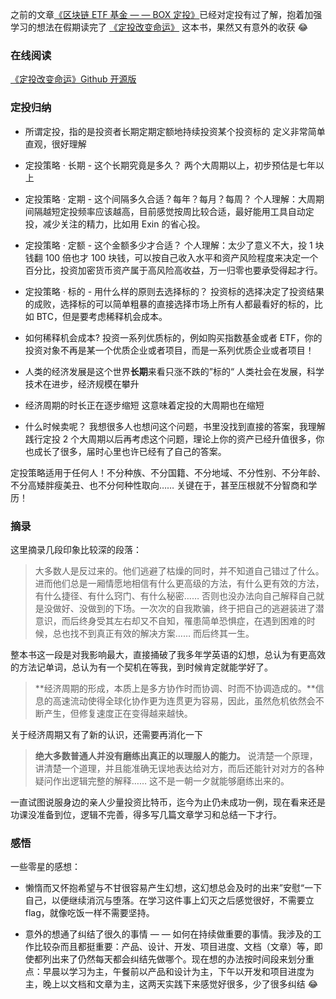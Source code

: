 之前的文章[《区块链 ETF 基金 — — BOX 定投》](https://www.jianshu.com/p/94cd5cb69914)已经对定投有过了解，抱着加强学习的想法在假期读完了 [《定投改变命运》](https://github.com/xiaolai/regular-investing-in-box/blob/master/new-edition-for-publishing.md) 这本书，果然又有意外的收获 😂 

### 在线阅读
[《定投改变命运》Github 开源版](https://github.com/xiaolai/regular-investing-in-box/blob/master/new-edition-for-publishing.md)

### 定投归纳

- 所谓定投，指的是投资者长期定期定额地持续投资某个投资标的
定义非常简单直观，很好理解

- 定投策略 · 长期 - 这个长期究竟是多久？
两个大周期以上，初步预估是七年以上

- 定投策略 · 定期 - 这个间隔多久合适？每年？每月？每周？
个人理解：大周期间隔越短定投频率应该越高，目前感觉按周比较合适，最好能用工具自动定投，减少关注的精力，比如用 Exin 的省心投。

- 定投策略 · 定额 - 这个金额多少才合适？
个人理解：太少了意义不大，投 1 块钱翻 100 倍也才 100 块钱，可以按自己收入水平和资产风险程度来决定一个百分比，投资加密货币资产属于高风险高收益，万一归零也要承受得起才行。

- 定投策略 · 标的 - 用什么样的原则去选择标的？
投资标的选择决定了投资结果的成败，选择标的可以简单粗暴的直接选择市场上所有人都最看好的标的，比如 BTC，但是要考虑稀释机会成本。

- 如何稀释机会成本?
投资一系列优质标的，例如购买指数基金或者 ETF，你的投资对象不再是某一个优质企业或者项目，而是一系列优质企业或者项目！

- 人类的经济发展是这个世界**长期**来看只涨不跌的”标的“
人类社会在发展，科学技术在进步，经济规模在攀升

- 经济周期的时长正在逐步缩短
这意味着定投的大周期也在缩短

- 什么时候卖呢？
我想很多人也想问这个问题，书里没找到直接的答案，我理解践行定投 2 个大周期以后再考虑这个问题，理论上你的资产已经升值很多，你也成长了很多，届时心里也许已经有了自己的答案。

定投策略适用于任何人！不分种族、不分国籍、不分地域、不分性别、不分年龄、不分高矮胖瘦美丑、也不分何种性取向…… 关键在于，甚至压根就不分智商和学历！

### 摘录
这里摘录几段印象比较深的段落：
>大多数人是反过来的。他们逃避了枯燥的同时，并不知道自己错过了什么。进而他们总是一厢情愿地相信有什么更高级的方法，有什么更有效的方法，有什么捷径、有什么窍门、有什么秘密…… 否则也没办法向自己解释自己就是没做好、没做到的下场。一次次的自我欺骗，终于把自己的逃避装进了潜意识，而后终身受其左右却又不自知，罹患简单恐惧症，在遇到困难的时候，总也找不到真正有效的解决方案…… 而后终其一生。

整本书这一段是对我影响最大，直接捅破了我多年学英语的幻想，总认为有更高效的方法记单词，总认为有一个契机在等我，到时候肯定就能学好了。

>**经济周期的形成，本质上是多方协作时而协调、时而不协调造成的。**信息的高速流动使得全球化协作更为连贯更为容易，因此，虽然危机依然会不断产生，但修复速度正在变得越来越快。

关于经济周期又有了新的认识，还需要再消化一下

>**绝大多数普通人并没有磨练出真正的以理服人的能力。** 说清楚一个原理，讲清楚一个道理，并且能准确无误地表达给对方，而后还能针对对方的各种疑问作出逻辑完整的解释…… 这不是一朝一夕就能够磨练出来的。

一直试图说服身边的亲人少量投资比特币，迄今为止仍未成功一例，现在看来还是功课没准备到位，逻辑不完善，得多写几篇文章学习和总结一下才行。

### 感悟
一些零星的感想：
- 懒惰而又怀抱希望与不甘很容易产生幻想，这幻想总会及时的出来”安慰“一下自己，以便继续消沉与堕落。在学习这件事上幻灭之后感觉很好，不需要立 flag，就像吃饭一样不需要坚持。

- 意外的想通了纠结了很久的事情 — — 如何在持续做重要的事情。我涉及的工作比较杂而且都挺重要：产品、设计、开发、项目进度、文档（文章）等，即使都列出来了仍然每天都会纠结先做哪个。现在想的办法按时间段来划分重点：早晨以学习为主，午餐前以产品和设计为主，下午以开发和项目进度为主，晚上以文档和文章为主，这两天实践下来感觉好很多，少了很多纠结 😂 
